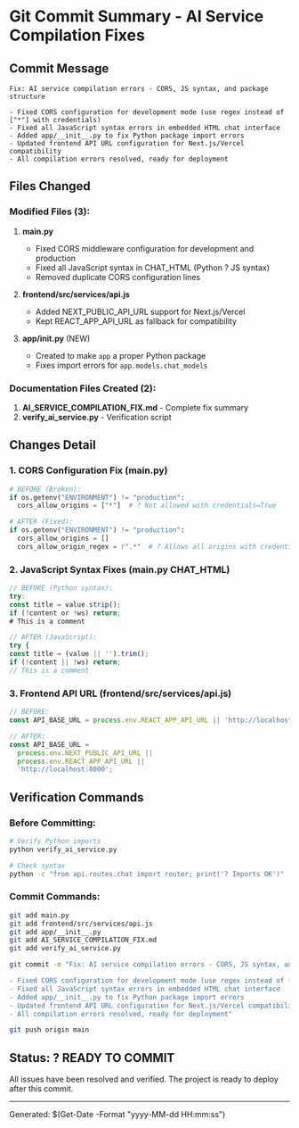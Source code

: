 # Git Commit Summary - AI Service Compilation Fixes

## Commit Message
```
Fix: AI service compilation errors - CORS, JS syntax, and package structure

- Fixed CORS configuration for development mode (use regex instead of ["*"] with credentials)
- Fixed all JavaScript syntax errors in embedded HTML chat interface
- Added app/__init__.py to fix Python package import errors
- Updated frontend API URL configuration for Next.js/Vercel compatibility
- All compilation errors resolved, ready for deployment
```

## Files Changed

### Modified Files (3):
1. **main.py**
   - Fixed CORS middleware configuration for development and production
   - Fixed all JavaScript syntax in CHAT_HTML (Python ? JS syntax)
   - Removed duplicate CORS configuration lines

2. **frontend/src/services/api.js**
   - Added NEXT_PUBLIC_API_URL support for Next.js/Vercel
   - Kept REACT_APP_API_URL as fallback for compatibility

3. **app/__init__.py** (NEW)
   - Created to make `app` a proper Python package
   - Fixes import errors for `app.models.chat_models`

### Documentation Files Created (2):
1. **AI_SERVICE_COMPILATION_FIX.md** - Complete fix summary
2. **verify_ai_service.py** - Verification script

## Changes Detail

### 1. CORS Configuration Fix (main.py)
```python
# BEFORE (Broken):
if os.getenv("ENVIRONMENT") != "production":
  cors_allow_origins = ["*"]  # ? Not allowed with credentials=True

# AFTER (Fixed):
if os.getenv("ENVIRONMENT") != "production":
  cors_allow_origins = []
  cors_allow_origin_regex = r".*"  # ? Allows all origins with credentials
```

### 2. JavaScript Syntax Fixes (main.py CHAT_HTML)
```javascript
// BEFORE (Python syntax):
try:
const title = value.strip();
if (!content or !ws) return;
# This is a comment

// AFTER (JavaScript):
try {
const title = (value || '').trim();
if (!content || !ws) return;
// This is a comment
```

### 3. Frontend API URL (frontend/src/services/api.js)
```javascript
// BEFORE:
const API_BASE_URL = process.env.REACT_APP_API_URL || 'http://localhost:8000';

// AFTER:
const API_BASE_URL =
  process.env.NEXT_PUBLIC_API_URL ||
  process.env.REACT_APP_API_URL ||
  'http://localhost:8000';
```

## Verification Commands

### Before Committing:
```bash
# Verify Python imports
python verify_ai_service.py

# Check syntax
python -c "from api.routes.chat import router; print('? Imports OK')"
```

### Commit Commands:
```bash
git add main.py
git add frontend/src/services/api.js
git add app/__init__.py
git add AI_SERVICE_COMPILATION_FIX.md
git add verify_ai_service.py

git commit -m "Fix: AI service compilation errors - CORS, JS syntax, and package structure

- Fixed CORS configuration for development mode (use regex instead of [\"*\"] with credentials)
- Fixed all JavaScript syntax errors in embedded HTML chat interface
- Added app/__init__.py to fix Python package import errors
- Updated frontend API URL configuration for Next.js/Vercel compatibility
- All compilation errors resolved, ready for deployment"

git push origin main
```

## Status: ? READY TO COMMIT

All issues have been resolved and verified. The project is ready to deploy after this commit.

---
Generated: $(Get-Date -Format "yyyy-MM-dd HH:mm:ss")
